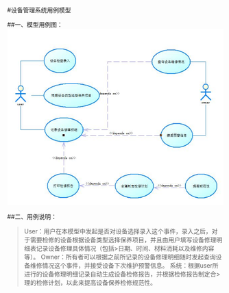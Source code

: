 ﻿#设备管理系统用例模型

##一、模型用例图：
 ![用例图](https://github.com/09143516/MIS/blob/master/1.JPG)



##二、用例说明：
>User：用户在本模型中发起是否对设备选择录入这个事件，录入之后，对于需要检修的设备根据设备类型选择保养项目，并且由用户填写设备修理明细表记录设备修理具体情况（包括>日期、时间、材料消耗以及维修内容等）。
>Owner：所有者可以根据之前所记录的设备修理明细随时发起查询设备维修情况这个事件，并接受设备下次维护预警信息。
>系统：根据user所进行的设备修理明细记录自动生成设备检修报告，并根据检修报告制定合>理的检修计划，以此来提高设备保养检修规范性。
